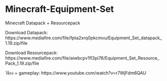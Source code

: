 # Minecraft-Equipment-Set
Minecraft Datapack + Resourcepack 
<p>Download Datapack: https://www.mediafire.com/file/fpta2xrq0pkcmvu/Equipment_Set_datapack_1.19.zip/file</p>
<p>Download Resourcepack: https://www.mediafire.com/file/aiwbcpv1fl3pi76/Equipment_Set_Resource_Pack_1.19.zip/file</p>
<p>วิธีลง + gameplay: https://www.youtube.com/watch?v=r7WjFdm6QAU</p>
<br>

